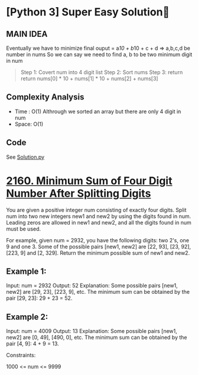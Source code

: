 
# [Python 3] Super Easy Solution🔎

## MAIN IDEA
Eventually we have to minimize final ouput = a*10 + b*10 + c + d  => a,b,c,d be number in nums
So we can say we need to find a, b to be two minimum digit in num

> Step 1: Covert num into 4 digit list
> Step 2: Sort nums
> Step 3: return return nums[0] * 10 + nums[1] * 10 + nums[2] + nums[3]
## Complexity Analysis
* Time : O(1) Althrough we sorted an array but there are only 4 digit in num
* Space: O(1)


## Code
See [Solution.py](https://github.com/gcobs0834/2022-Daily-LeetCoding-Challenge-python3-/blob/main/Biweekly%20Contest%2071/2160.%20Minimum%20Sum%20of%20Four%20Digit%20Number%20After%20Splitting%20Digits%20(Easy)/Solution.py)

# [2160. Minimum Sum of Four Digit Number After Splitting Digits](https://leetcode.com/problems/minimum-sum-of-four-digit-number-after-splitting-digits/)

You are given a positive integer num consisting of exactly four digits. Split num into two new integers new1 and new2 by using the digits found in num. Leading zeros are allowed in new1 and new2, and all the digits found in num must be used.

For example, given num = 2932, you have the following digits: two 2's, one 9 and one 3. Some of the possible pairs [new1, new2] are [22, 93], [23, 92], [223, 9] and [2, 329].
Return the minimum possible sum of new1 and new2.

 

## Example 1:

Input: num = 2932
Output: 52
Explanation: Some possible pairs [new1, new2] are [29, 23], [223, 9], etc.
The minimum sum can be obtained by the pair [29, 23]: 29 + 23 = 52.
## Example 2:

Input: num = 4009
Output: 13
Explanation: Some possible pairs [new1, new2] are [0, 49], [490, 0], etc. 
The minimum sum can be obtained by the pair [4, 9]: 4 + 9 = 13.
 

Constraints:

1000 <= num <= 9999
